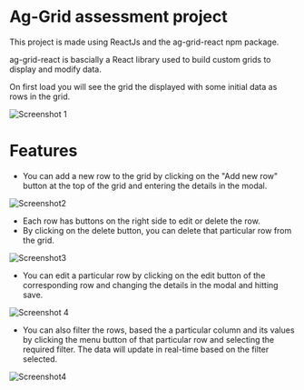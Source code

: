 # Ag-Grid assessment project
This project is made using ReactJs and the ag-grid-react npm package.

ag-grid-react is bascially a React library used to build custom grids to display and modify data.

On first load you will see the grid the displayed with some initial data as rows in the grid.


![Screenshot 1](https://github.com/pavankalyan055/ag-grid-assessment/assets/52604886/e3b529d7-ce2d-47ba-8799-11881d0982d9)

# Features
* You can add a new row to the grid by clicking on the "Add new row" button at the top of the grid and entering the details in the modal.
  
![Screenshot2](https://github.com/pavankalyan055/ag-grid-assessment/assets/52604886/dd4e2d4b-6a2f-420a-b9c4-07503b1f713f)
  
* Each row has buttons on the right side to edit or delete the row.
* By clicking on the delete button, you can delete that particular row from the grid.

![Screenshot3](https://github.com/pavankalyan055/ag-grid-assessment/assets/52604886/d55a0832-c6bc-42a0-8e7a-66d1fd602f6e)

* You can edit a particular row by clicking on the edit button of the corresponding row and changing the details in the modal and hitting save.
  
![Screenshot 4](https://github.com/pavankalyan055/ag-grid-assessment/assets/52604886/dddc4ba8-1963-431e-9961-0a4034999c20)

* You can also filter the rows, based the a particular column and its values by clicking the menu button of that particular row and selecting the required filter. The data will update in real-time based on the filter selected.
  
![Screenshot4](https://github.com/pavankalyan055/ag-grid-assessment/assets/52604886/063e373d-5931-48d0-93d3-0592d15dea5c)

